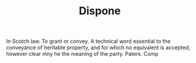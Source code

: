 ---
title: Dispone
letter: D
permalink: "/definitions/bld-dispone.html"
body: In Scotch law. To grant or convey. A technical word essential to the conveyance
  of heritable property, and for which no equivalent is accepted, however clear mny
  he the meaning of the party. Paters. Comp
published_at: '2018-07-07'
source: Black's Law Dictionary 2nd Ed (1910)
layout: post
---